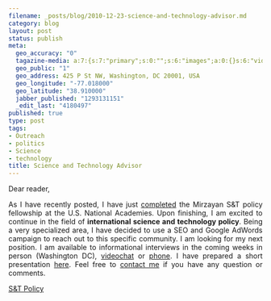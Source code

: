 ```yaml
--- 
filename: _posts/blog/2010-12-23-science-and-technology-advisor.md
category: blog
layout: post
status: publish
meta: 
  geo_accuracy: "0"
  tagazine-media: a:7:{s:7:"primary";s:0:"";s:6:"images";a:0:{}s:6:"videos";a:0:{}s:11:"image_count";s:1:"0";s:6:"author";s:7:"4180497";s:7:"blog_id";s:7:"8438084";s:9:"mod_stamp";s:19:"2011-01-07 16:21:31";}
  geo_public: "1"
  geo_address: 425 P St NW, Washington, DC 20001, USA
  geo_longitude: "-77.018000"
  geo_latitude: "38.910000"
  jabber_published: "1293131151"
  _edit_last: "4180497"
published: true
type: post
tags: 
- Outreach
- politics
- Science
- technology
title: Science and Technology Advisor
---
```

Dear reader,
<p style="text-align:justify;">As I have recently posted, I have just <a href="/2010/12/09/101-days-as-science-and-technology-policy-fellow/">completed</a> the Mirzayan S&amp;T policy fellowship at the U.S. National Academies. Upon finishing, I am excited to continue in the field of <strong>international science and technology policy</strong>. Being a very specialized area, I have decided to use a SEO and Google AdWords campaign to reach out to this specific community. I am looking for my next position. I am available to informational interviews in the coming weeks in person (Washington DC), <a href="/contact/">videochat</a> or <a href="/contact/">phone</a>. I have prepared a short presentation <a href="/st-policy/">here</a>. Feel free to <a href="/contact/">contact me</a> if you have any question or comments.</p>
<p style="text-align:justify;"><a href="/st-policy/">S&amp;T Policy</a></p>
<p style="text-align:justify;">&nbsp;</p>
<p style="text-align:center;">&nbsp;</p>
